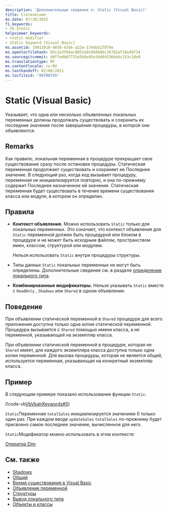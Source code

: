 ```yaml
---
description: 'Дополнительные сведения о: Static (Visual Basic)'
title: Статические
ms.date: 07/20/2015
f1_keywords:
- vb.Static
helpviewer_keywords:
- static modifier
- Static keyword [Visual Basic]
ms.assetid: 19013910-4658-47b6-a22e-1744b527979e
ms.openlocfilehash: 03c2e3f64ac9052a0c604b8bc34782af16edbf34
ms.sourcegitcommit: ddf7edb67715a5b9a45e3dd44536dabc153c1de0
ms.translationtype: MT
ms.contentlocale: ru-RU
ms.lasthandoff: 02/06/2021
ms.locfileid: "99700745"
---
```

# <a name="static-visual-basic"></a>Static (Visual Basic)

Указывает, что одна или несколько объявленных локальных переменных должны продолжать существовать и сохранить их последние значения после завершения процедуры, в которой они объявляются.  
  
## <a name="remarks"></a>Remarks  

 Как правило, локальная переменная в процедуре прекращает свое существование сразу после остановки процедуры. Статическая переменная продолжает существовать и сохраняет ее Последнее значение. В следующий раз, когда код вызывает процедуру, переменная не инициализируется повторно, и она по-прежнему содержит Последнее назначенное ей значение. Статическая переменная будет существовать в течение времени существования класса или модуля, в котором он определен.  
  
## <a name="rules"></a>Правила  
  
- **Контекст объявления.** Можно использовать `Static` только для локальных переменных. Это означает, что контекст объявления для `Static` переменной должен быть процедурой или блоком в процедуре и не может быть исходным файлом, пространством имен, классом, структурой или модулем.  
  
     Нельзя использовать `Static` внутри процедуры структуры.  
  
- Типы данных `Static` локальных переменных не могут быть определены. Дополнительные сведения см. в разделе [определение локального типа](../../programming-guide/language-features/variables/local-type-inference.md).  
  
- **Комбинированные модификаторы.** Нельзя указывать `Static` вместе с `ReadOnly` , `Shadows` или `Shared` в одном объявлении.  
  
## <a name="behavior"></a>Поведение  

 При объявлении статической переменной в `Shared` процедуре для всего приложения доступна только одна копия статической переменной. Процедура вызывается с `Shared` помощью имени класса, а не переменной, указывающей на экземпляр класса.  
  
 При объявлении статической переменной в процедуре, которая не `Shared` имеет, для каждого экземпляра класса доступна только одна копия переменной. Для вызова процедуры, которая не является общей, используется переменная, указывающая на конкретный экземпляр класса.  
  
## <a name="example"></a>Пример  

 В следующем примере показано использование функции `Static`.  
  
 [!code-vb[VbVbalrKeywords#5](~/samples/snippets/visualbasic/VS_Snippets_VBCSharp/VbVbalrKeywords/VB/Class1.vb#5)]  
  
 `Static`Переменная `totalSales` инициализируется значением 0 только один раз. При каждом вводе `updateSales` `totalSales` по-прежнему будет присвоено самое последнее значение, вычисленное для него.  
  
 `Static`Модификатор можно использовать в этом контексте:  
  
 [Оператор Dim](../statements/dim-statement.md)  
  
## <a name="see-also"></a>См. также

- [Shadows](shadows.md)
- [Общий](shared.md)
- [Время существования в Visual Basic](../../programming-guide/language-features/declared-elements/lifetime.md)
- [Объявление переменной](../../programming-guide/language-features/variables/variable-declaration.md)
- [Структуры](../../programming-guide/language-features/data-types/structures.md)
- [Вывод локального типа](../../programming-guide/language-features/variables/local-type-inference.md)
- [Объекты и классы](../../programming-guide/language-features/objects-and-classes/index.md)
